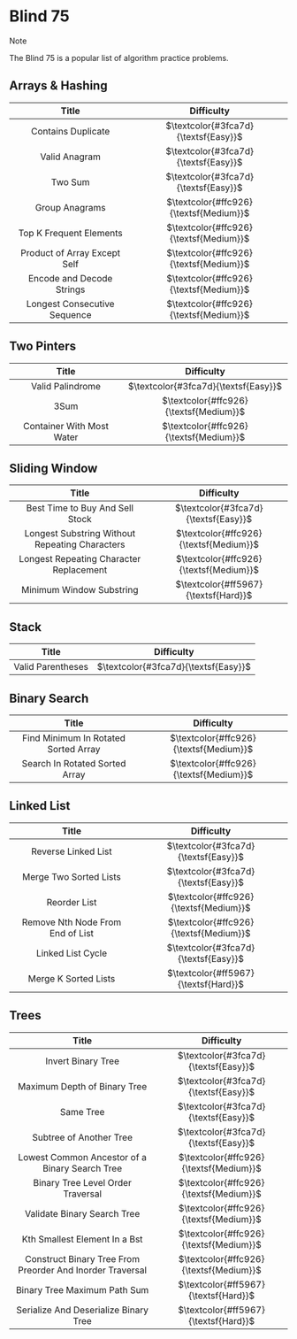 # Blind 75

> [!NOTE]
> The Blind 75 is a popular list of algorithm practice problems.

## Arrays & Hashing
|Title|  Difficulty   |
|:---:|:-------------:|
|Contains Duplicate |  $\textcolor{#3fca7d}{\textsf{Easy}}$|
|Valid Anagram         |$\textcolor{#3fca7d}{\textsf{Easy}}$|
|Two Sum               |$\textcolor{#3fca7d}{\textsf{Easy}}$|
|Group Anagrams        |$\textcolor{#ffc926}{\textsf{Medium}}$|
|Top K Frequent Elements |$\textcolor{#ffc926}{\textsf{Medium}}$|
| Product of Array Except Self|$\textcolor{#ffc926}{\textsf{Medium}}$|
|Encode and Decode Strings	 |$\textcolor{#ffc926}{\textsf{Medium}}$|
|Longest Consecutive Sequence |$\textcolor{#ffc926}{\textsf{Medium}}$|

## Two Pinters
|Title|  Difficulty   |
|:---:|:-------------:|
| Valid Palindrome |  $\textcolor{#3fca7d}{\textsf{Easy}}$|
| 3Sum  |$\textcolor{#ffc926}{\textsf{Medium}}$|
| Container With Most Water  |$\textcolor{#ffc926}{\textsf{Medium}}$|

## Sliding Window
|Title|  Difficulty   |
|:---:|:-------------:|
| Best Time to Buy And Sell Stock |  $\textcolor{#3fca7d}{\textsf{Easy}}$|
| Longest Substring Without Repeating Characters |$\textcolor{#ffc926}{\textsf{Medium}}$|
| Longest Repeating Character Replacement |$\textcolor{#ffc926}{\textsf{Medium}}$|
| Minimum Window Substring | $\textcolor{#ff5967}{\textsf{Hard}}$|

## Stack
|Title|  Difficulty   |
|:---:|:-------------:|
| Valid Parentheses  |  $\textcolor{#3fca7d}{\textsf{Easy}}$|

## Binary Search
|Title|  Difficulty   |
|:---:|:-------------:|
|Find Minimum In Rotated Sorted Array |$\textcolor{#ffc926}{\textsf{Medium}}$|
|Search In Rotated Sorted Array |$\textcolor{#ffc926}{\textsf{Medium}}$|

## Linked List
|Title|  Difficulty   |
|:---:|:-------------:|
| Reverse Linked List |  $\textcolor{#3fca7d}{\textsf{Easy}}$|
|Merge Two Sorted Lists |  $\textcolor{#3fca7d}{\textsf{Easy}}$|
|Reorder List |$\textcolor{#ffc926}{\textsf{Medium}}$|
|Remove Nth Node From End of List |$\textcolor{#ffc926}{\textsf{Medium}}$|
|Linked List Cycle |  $\textcolor{#3fca7d}{\textsf{Easy}}$|
|Merge K Sorted Lists | $\textcolor{#ff5967}{\textsf{Hard}}$|

## Trees
|Title|  Difficulty   |
|:---:|:-------------:|
|Invert Binary Tree |  $\textcolor{#3fca7d}{\textsf{Easy}}$|
|Maximum Depth of Binary Tree |  $\textcolor{#3fca7d}{\textsf{Easy}}$|
|Same Tree |  $\textcolor{#3fca7d}{\textsf{Easy}}$|
|Subtree of Another Tree |  $\textcolor{#3fca7d}{\textsf{Easy}}$|
|Lowest Common Ancestor of a Binary Search Tree|$\textcolor{#ffc926}{\textsf{Medium}}$|
|Binary Tree Level Order Traversal|$\textcolor{#ffc926}{\textsf{Medium}}$|
|Validate Binary Search Tree|$\textcolor{#ffc926}{\textsf{Medium}}$|
|Kth Smallest Element In a Bst|$\textcolor{#ffc926}{\textsf{Medium}}$|
|Construct Binary Tree From Preorder And Inorder Traversal|$\textcolor{#ffc926}{\textsf{Medium}}$|
|Binary Tree Maximum Path Sum | $\textcolor{#ff5967}{\textsf{Hard}}$|
|Serialize And Deserialize Binary Tree | $\textcolor{#ff5967}{\textsf{Hard}}$|
